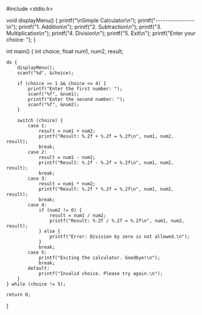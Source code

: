 <!-- # Calculator
this application helps to calculate basic arithmetic calculations  -->

#include <stdio.h>

void displayMenu() {
    printf("\nSimple Calculator\n");
    printf("----------------\n");
    printf("1. Addition\n");
    printf("2. Subtraction\n");
    printf("3. Multiplication\n");
    printf("4. Division\n");
    printf("5. Exit\n");
    printf("Enter your choice: ");
}

int main() {
    int choice;
    float num1, num2, result;

    do {
        displayMenu();
        scanf("%d", &choice);

        if (choice >= 1 && choice <= 4) {
            printf("Enter the first number: ");
            scanf("%f", &num1);
            printf("Enter the second number: ");
            scanf("%f", &num2);
        }

        switch (choice) {
            case 1:
                result = num1 + num2;
                printf("Result: %.2f + %.2f = %.2f\n", num1, num2, result);
                break;
            case 2:
                result = num1 - num2;
                printf("Result: %.2f - %.2f = %.2f\n", num1, num2, result);
                break;
            case 3:
                result = num1 * num2;
                printf("Result: %.2f * %.2f = %.2f\n", num1, num2, result);
                break;
            case 4:
                if (num2 != 0) {
                    result = num1 / num2;
                    printf("Result: %.2f / %.2f = %.2f\n", num1, num2, result);
                } else {
                    printf("Error: Division by zero is not allowed.\n");
                }
                break;
            case 5:
                printf("Exiting the calculator. Goodbye!\n");
                break;
            default:
                printf("Invalid choice. Please try again.\n");
        }
    } while (choice != 5);

    return 0;
}
